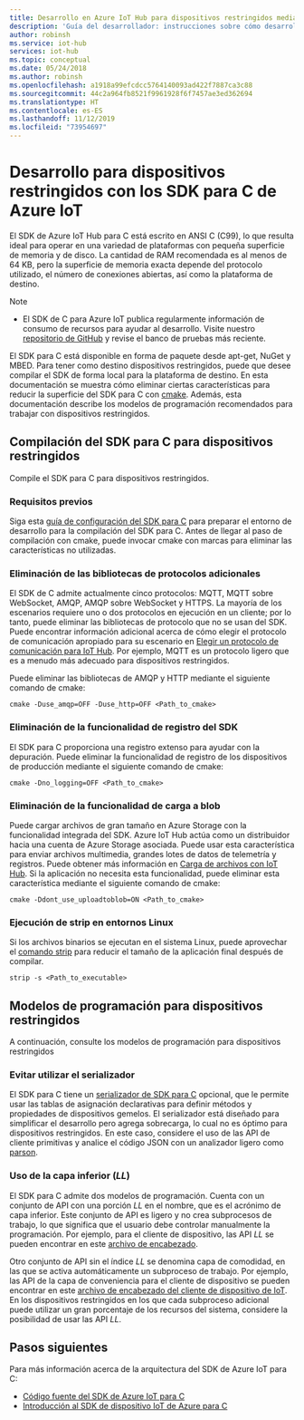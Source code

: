 ```yaml
---
title: Desarrollo en Azure IoT Hub para dispositivos restringidos mediante el SDK para C de IoT Hub
description: 'Guía del desarrollador: instrucciones sobre cómo desarrollar mediante los SDK de Azure IoT para dispositivos restringidos.'
author: robinsh
ms.service: iot-hub
services: iot-hub
ms.topic: conceptual
ms.date: 05/24/2018
ms.author: robinsh
ms.openlocfilehash: a1918a99efcdcc5764140093ad422f7887ca3c88
ms.sourcegitcommit: 44c2a964fb8521f9961928f6f7457ae3ed362694
ms.translationtype: HT
ms.contentlocale: es-ES
ms.lasthandoff: 11/12/2019
ms.locfileid: "73954697"
---
```

# <a name="develop-for-constrained-devices-using-azure-iot-c-sdk"></a>Desarrollo para dispositivos restringidos con los SDK para C de Azure IoT

El SDK de Azure IoT Hub para C está escrito en ANSI C (C99), lo que resulta ideal para operar en una variedad de plataformas con pequeña superficie de memoria y de disco. La cantidad de RAM recomendada es al menos de 64 KB, pero la superficie de memoria exacta depende del protocolo utilizado, el número de conexiones abiertas, así como la plataforma de destino.
> [!NOTE]
> * El SDK de C para Azure IoT publica regularmente información de consumo de recursos para ayudar al desarrollo.  Visite nuestro [repositorio de GitHub](https://github.com/Azure/azure-iot-sdk-c/blob/master/doc/c_sdk_resource_information.md) y revise el banco de pruebas más reciente.
>

El SDK para C está disponible en forma de paquete desde apt-get, NuGet y MBED. Para tener como destino dispositivos restringidos, puede que desee compilar el SDK de forma local para la plataforma de destino. En esta documentación se muestra cómo eliminar ciertas características para reducir la superficie del SDK para C con [cmake](https://cmake.org/). Además, esta documentación describe los modelos de programación recomendados para trabajar con dispositivos restringidos.

## <a name="building-the-c-sdk-for-constrained-devices"></a>Compilación del SDK para C para dispositivos restringidos

Compile el SDK para C para dispositivos restringidos.

### <a name="prerequisites"></a>Requisitos previos

Siga esta [guía de configuración del SDK para C](https://github.com/Azure/azure-iot-sdk-c/blob/master/doc/devbox_setup.md) para preparar el entorno de desarrollo para la compilación del SDK para C. Antes de llegar al paso de compilación con cmake, puede invocar cmake con marcas para eliminar las características no utilizadas.

### <a name="remove-additional-protocol-libraries"></a>Eliminación de las bibliotecas de protocolos adicionales

El SDK de C admite actualmente cinco protocolos: MQTT, MQTT sobre WebSocket, AMQP, AMQP sobre WebSocket y HTTPS. La mayoría de los escenarios requiere uno o dos protocolos en ejecución en un cliente; por lo tanto, puede eliminar las bibliotecas de protocolo que no se usan del SDK. Puede encontrar información adicional acerca de cómo elegir el protocolo de comunicación apropiado para su escenario en [Elegir un protocolo de comunicación para IoT Hub](iot-hub-devguide-protocols.md). Por ejemplo, MQTT es un protocolo ligero que es a menudo más adecuado para dispositivos restringidos.

Puede eliminar las bibliotecas de AMQP y HTTP mediante el siguiente comando de cmake:

```
cmake -Duse_amqp=OFF -Duse_http=OFF <Path_to_cmake>
```

### <a name="remove-sdk-logging-capability"></a>Eliminación de la funcionalidad de registro del SDK

El SDK para C proporciona una registro extenso para ayudar con la depuración. Puede eliminar la funcionalidad de registro de los dispositivos de producción mediante el siguiente comando de cmake:

```
cmake -Dno_logging=OFF <Path_to_cmake>
```

### <a name="remove-upload-to-blob-capability"></a>Eliminación de la funcionalidad de carga a blob

Puede cargar archivos de gran tamaño en Azure Storage con la funcionalidad integrada del SDK. Azure IoT Hub actúa como un distribuidor hacia una cuenta de Azure Storage asociada. Puede usar esta característica para enviar archivos multimedia, grandes lotes de datos de telemetría y registros. Puede obtener más información en [Carga de archivos con IoT Hub](iot-hub-devguide-file-upload.md). Si la aplicación no necesita esta funcionalidad, puede eliminar esta característica mediante el siguiente comando de cmake:

```
cmake -Ddont_use_uploadtoblob=ON <Path_to_cmake>
```

### <a name="running-strip-on-linux-environment"></a>Ejecución de strip en entornos Linux

Si los archivos binarios se ejecutan en el sistema Linux, puede aprovechar el [comando strip](https://en.wikipedia.org/wiki/Strip_(Unix)) para reducir el tamaño de la aplicación final después de compilar.

```
strip -s <Path_to_executable>
```

## <a name="programming-models-for-constrained-devices"></a>Modelos de programación para dispositivos restringidos

A continuación, consulte los modelos de programación para dispositivos restringidos

### <a name="avoid-using-the-serializer"></a>Evitar utilizar el serializador

El SDK para C tiene un [serializador de SDK para C](https://github.com/Azure/azure-iot-sdk-c/tree/master/serializer) opcional, que le permite usar las tablas de asignación declarativas para definir métodos y propiedades de dispositivos gemelos. El serializador está diseñado para simplificar el desarrollo pero agrega sobrecarga, lo cual no es óptimo para dispositivos restringidos. En este caso, considere el uso de las API de cliente primitivas y analice el código JSON con un analizador ligero como [parson](https://github.com/kgabis/parson).

### <a name="use-the-lower-layer-_ll_"></a>Uso de la capa inferior (_LL_)

El SDK para C admite dos modelos de programación. Cuenta con un conjunto de API con una porción _LL_ en el nombre, que es el acrónimo de capa inferior. Este conjunto de API es ligero y no crea subprocesos de trabajo, lo que significa que el usuario debe controlar manualmente la programación. Por ejemplo, para el cliente de dispositivo, las API _LL_ se pueden encontrar en este [archivo de encabezado](https://github.com/Azure/azure-iot-sdk-c/blob/master/iothub_client/inc/iothub_device_client_ll.h). 

Otro conjunto de API sin el índice _LL_ se denomina capa de comodidad, en las que se activa automáticamente un subproceso de trabajo. Por ejemplo, las API de la capa de conveniencia para el cliente de dispositivo se pueden encontrar en este [archivo de encabezado del cliente de dispositivo de IoT](https://github.com/Azure/azure-iot-sdk-c/blob/master/iothub_client/inc/iothub_device_client.h). En los dispositivos restringidos en los que cada subproceso adicional puede utilizar un gran porcentaje de los recursos del sistema, considere la posibilidad de usar las API _LL_.

## <a name="next-steps"></a>Pasos siguientes

Para más información acerca de la arquitectura del SDK de Azure IoT para C:
-   [Código fuente del SDK de Azure IoT para C](https://github.com/Azure/azure-iot-sdk-c/)
-   [Introducción al SDK de dispositivo IoT de Azure para C](iot-hub-device-sdk-c-intro.md)
